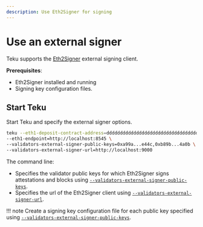 ```yaml
---
description: Use Eth2Signer for signing
---
```


# Use an external signer

Teku supports the [Eth2Signer] external signing client.

**Prerequisites**:

* Eth2Signer installed and running
* Signing key configuration files.

## Start Teku

Start Teku and specify the external signer options.

```bash
teku --eth1-deposit-contract-address=dddddddddddddddddddddddddddddddddddddddd \
--eth1-endpoint=http://localhost:8545 \
--validators-external-signer-public-keys=0xa99a...e44c,0xb89b...4a0b \
--validators-external-signer-url=http://localhost:9000
```

The command line:

* Specifies the validator public keys for which Eth2Signer signs attestations and blocks using
    [`--validators-external-signer-public-keys`](../../Reference/CLI/CLI-Syntax.md#validators-external-signer-public-keys).
* Specifies the url of the Eth2Signer client using
    [`--validators-external-signer-url`](../../Reference/CLI/CLI-Syntax.md#validators-external-signer-url).

!!! note
    Create a signing key configuration file for each public key specified using
    [`--validators-external-signer-public-keys`](../../Reference/CLI/CLI-Syntax.md#validators-external-signer-public-keys).

<!--links-->
[Eth2Signer]: https://doc.eth2signer.pegasys.tech/en/latest/